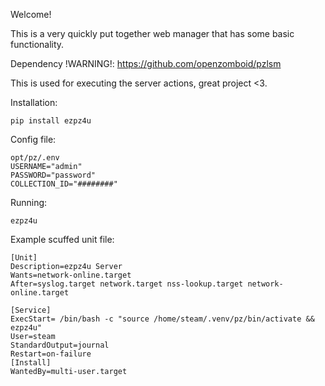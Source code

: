 Welcome! 

This is a very quickly put together web manager that has some basic functionality. 


Dependency !WARNING!:
https://github.com/openzomboid/pzlsm

This is used for executing the server actions, great project <3.


Installation:

```
pip install ezpz4u
```

Config file:

```
opt/pz/.env
USERNAME="admin"
PASSWORD="password"
COLLECTION_ID="########"
```

Running:
```
ezpz4u
```

Example scuffed unit file:
```
[Unit]
Description=ezpz4u Server
Wants=network-online.target
After=syslog.target network.target nss-lookup.target network-online.target

[Service]
ExecStart= /bin/bash -c "source /home/steam/.venv/pz/bin/activate && ezpz4u"
User=steam
StandardOutput=journal
Restart=on-failure
[Install]
WantedBy=multi-user.target
```